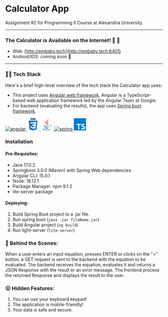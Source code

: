 # Calculator App
Assignment #2 for Programming II Course at Alexandria University

---

### The Calculator is Available on the Internet! 🥳 🚀

- Web: [http://embaby.tech](http://embaby.tech:6401)
- Android/IOS: coming soon 👀

---

### 👨‍💻 Tech Stack

Here's a brief high-level overview of the tech stack the Calculator app uses:

- This project uses [Angular web framework](https://angular.io/). Angular is a TypeScript-based web application framework led by the Angular Team at Google.
- For backend (evaluating the results), the app uses [Spring boot framework](https://spring.io/projects/spring-boot).

<p align="left"> <a href="https://angular.io" target="_blank" rel="noreferrer"> <img src="https://angular.io/assets/images/logos/angular/angular.svg" alt="angular" width="40" height="40"/> </a> <a href="https://www.w3schools.com/css/" target="_blank" rel="noreferrer"> <img src="https://raw.githubusercontent.com/devicons/devicon/master/icons/css3/css3-original-wordmark.svg" alt="css3" width="40" height="40"/> </a> <a href="https://www.java.com" target="_blank" rel="noreferrer"> <img src="https://raw.githubusercontent.com/devicons/devicon/master/icons/java/java-original.svg" alt="java" width="40" height="40"/> </a> <a href="https://spring.io/" target="_blank" rel="noreferrer"> <img src="https://www.vectorlogo.zone/logos/springio/springio-icon.svg" alt="spring" width="40" height="40"/> </a> <a href="https://www.typescriptlang.org/" target="_blank" rel="noreferrer"> <img src="https://raw.githubusercontent.com/devicons/devicon/master/icons/typescript/typescript-original.svg" alt="typescript" width="40" height="40"/> </a> </p>



### Installation
#### Pre-Requisites:
- Java 17.0.2
- Springboot 3.0.0 (Maven) with Spring Web dependencies
- Angular CLI: 15.0.1
- Node: 18.12.1
- Package Manager: npm 9.1.2
- lite-server package

#### Deploying:
1. Build Spring Boot project to a .jar file.
2. Run spring boot (`java -jar fileName.jar`)
3. Build Angular project (`ng build`)
4. Run light-server (`lite-server`)

### 💾 Behind the Scenes:
When a user enters an input equation, presses ENTER or clicks on the "=" button, a GET request is sent to the backend with the equation to be evaluated. The backend receives the equation, evaluates it and returns a JSON Response with the result or an error message. The frontend process the returned Response and displays the result to the user.

### 😮 Hidden Features:
1. You can use your keyboard keypad!
2. The application is mobile-friendly!
3. Your data is safe and secure.
